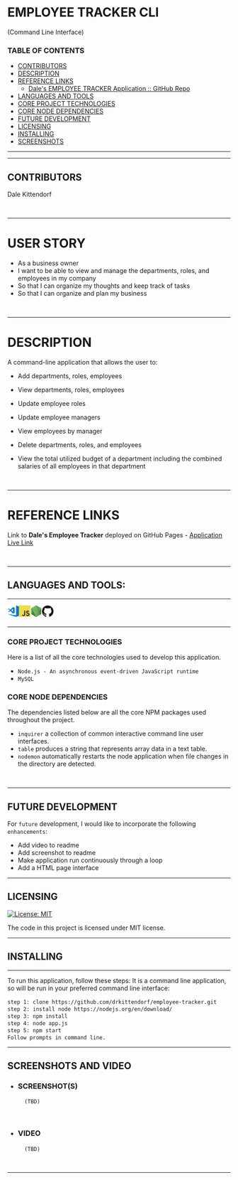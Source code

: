 # EMPLOYEE TRACKER CLI 
(Command Line Interface)
### TABLE OF CONTENTS

- [CONTRIBUTORS](#CONTRIBUTORS)
- [DESCRIPTION](#DESCRIPTION)
- [REFERENCE LINKS](#REFERENCE-LINKS)
    - [Dale's EMPLOYEE TRACKER Application :: GitHub Repo](https://github.com/drkittendorf/employee-tracker)
- [LANGUAGES AND TOOLS](#LANGUAGES-AND-TOOLS)
- [CORE PROJECT TECHNOLOGIES](#CORE-PROJECT-TECHNOLOGIES)
- [CORE NODE DEPENDENCIES](#CORE-NODE-DEPENDENCIES)
- [FUTURE DEVELOPMENT](#FUTURE-DEVELOPMENT)
- [LICENSING](#LICENSING)
- [INSTALLING](#INSTALLING)
- [SCREENSHOTS](#SCREENSHOTS-AND-VIDEO)

---
---

## CONTRIBUTORS
Dale Kittendorf

<br>

---

# USER STORY
- As a business owner
- I want to be able to view and manage the departments, roles, and employees in my company
- So that I can organize my thoughts and keep track of tasks
 - So that I can organize and plan my business

<br>

---

# DESCRIPTION

 A command-line application that allows the user to:
- Add departments, roles, employees
- View departments, roles, employees
- Update employee roles
- Update employee managers
- View employees by manager
- Delete departments, roles, and employees
- View the total utilized budget of a department including the combined salaries of all employees in that department

  <br>

---

# REFERENCE LINKS

Link to **Dale's Employee Tracker** deployed on GitHub Pages - [Application Live Link](https://github.com/drkittendorf/employee-tracker)


<br>

---

## LANGUAGES AND TOOLS:

---

<img align="left" alt="Visual Studio Code" width="26px" src="https://raw.githubusercontent.com/github/explore/80688e429a7d4ef2fca1e82350fe8e3517d3494d/topics/visual-studio-code/visual-studio-code.png" />
<img align="left" alt="JavaScript" width="26px" src="https://raw.githubusercontent.com/github/explore/80688e429a7d4ef2fca1e82350fe8e3517d3494d/topics/javascript/javascript.png" />
<img align="left" alt="Node.js" width="26px" src="https://raw.githubusercontent.com/github/explore/80688e429a7d4ef2fca1e82350fe8e3517d3494d/topics/nodejs/nodejs.png" />
<img align="left" alt="GitHub" width="26px" src="https://raw.githubusercontent.com/github/explore/78df643247d429f6cc873026c0622819ad797942/topics/github/github.png" />

<br>
<br>

---

### CORE PROJECT TECHNOLOGIES

Here is a list of all the core technologies used to develop this application.

- `Node.js - An asynchronous event-driven JavaScript runtime`
- `MySQL`

### CORE NODE DEPENDENCIES

The dependencies listed below are all the core NPM packages used throughout the project.


- `inquirer` a collection of common interactive command line user interfaces.
- `table` produces a string that represents array data in a text table.
- `nodemon` automatically restarts the node application when file changes in the directory are detected.


<br>

---

## FUTURE DEVELOPMENT

For `future` development, I would like to incorporate the following `enhancements`:

- Add video to readme
- Add screenshot to readme
- Make application run continuously through a loop
- Add a HTML page interface

---


## LICENSING
[![License: MIT](https://img.shields.io/badge/License-MIT-yellow.svg)](https://opensource.org/licenses/MIT)  

The code in this project is licensed under MIT license.

---

## INSTALLING
---
To run this application, follow these steps:
It is a command line application, so will be run in your preferred command line interface:
```
step 1: clone https://github.com/drkittendorf/employee-tracker.git
step 2: install node https://nodejs.org/en/download/
step 3: npm install
step 4: node app.js
step 5: npm start
Follow prompts in command line.
```
---

## SCREENSHOTS AND VIDEO

- ### SCREENSHOT(S)  
        (TBD)

<br>

- ### VIDEO
        (TBD)
<br>

---